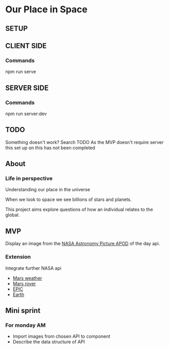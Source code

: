 # Our Place in Space

## SETUP

## CLIENT SIDE
### Commands
npm run serve

## SERVER SIDE
### Commands
npm run server:dev

## TODO
Something doesn't work? Search TODO
As the MVP doesn't require server this set up on this has not been completed

## About
### Life in perspective
Understanding our place in the universe

When we look to space we see billions of stars and planets. 

This project aims explore questions of how an individual relates to the global.

## MVP
Display an image from the [NASA Astronomy Picture APOD](https://github.com/nasa/apod-api) of the day api.

### Extension
Integrate further NASA api 
* [Mars weather](https://mars.nasa.gov/insight/weather/)
* [Mars rover](https://github.com/chrisccerami/mars-photo-api)
* [EPIC](https://epic.gsfc.nasa.gov/)
* [Earth](https://api.nasa.gov/)


## Mini sprint
### For monday AM
* Import images from chosen API to component
* Describe the data structure of API
